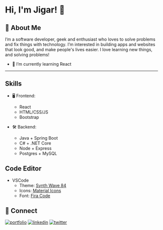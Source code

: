 
<!--
**jigarp4tel/jigarp4tel** is a ✨ _special_ ✨ repository because its `README.md` (this file) appears on your GitHub profile.
-->


# Hi, I'm Jigar! 👋

  
## 🚀 About Me
I’m a software developer, geek and enthusiast who loves to solve problems and fix things with technology.
I’m interested in building apps and websites that look good, and make people's lives easier. I love learning new things, and solving problems!

- 🌱 I’m currently learning React



---

## Skills

- 🖥️ Frontend:
  - React
  - HTML/CSS/JS
  - Bootstrap

- 🛠 Backend:
  - Java + Spring Boot
  - C# + .NET Core
  - Node + Express
  - Postgres + MySQL
 

## Code Editor

- VSCode
  - Theme: <a href="https://marketplace.visualstudio.com/items?itemName=RobbOwen.synthwave-vscode">Synth Wave 84 </a>
  - Icons: <a href="https://marketplace.visualstudio.com/items?itemName=PKief.material-icon-theme">Material Icons </a>
  - Font: <a href="https://github.com/tonsky/FiraCode">Fira Code </a>


## 🔗 Connect
[![portfolio](https://img.shields.io/badge/my_portfolio-000?style=for-the-badge&logo=ko-fi&logoColor=white)](https://jigarp4tel.com/)
[![linkedin](https://img.shields.io/badge/linkedin-0A66C2?style=for-the-badge&logo=linkedin&logoColor=white)](https://www.linkedin.com/in/jigarp4tel/)
[![twitter](https://img.shields.io/badge/twitter-1DA1F2?style=for-the-badge&logo=twitter&logoColor=white)](https://twitter.com/jigarp4tel)

  


  
